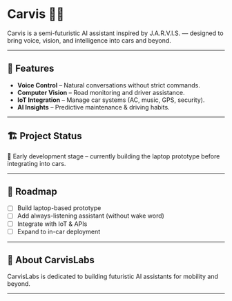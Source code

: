 # Carvis 🚗🤖

Carvis is a semi-futuristic AI assistant inspired by J.A.R.V.I.S. — designed to bring voice, vision, and intelligence into cars and beyond.

---

## 🚀 Features
- **Voice Control** – Natural conversations without strict commands.  
- **Computer Vision** – Road monitoring and driver assistance.  
- **IoT Integration** – Manage car systems (AC, music, GPS, security).  
- **AI Insights** – Predictive maintenance & driving habits.  

---

## 🏗️ Project Status
🔨 Early development stage – currently building the laptop prototype before integrating into cars.

---

## 📖 Roadmap
- [ ] Build laptop-based prototype  
- [ ] Add always-listening assistant (without wake word)  
- [ ] Integrate with IoT & APIs  
- [ ] Expand to in-car deployment  

---

## 👥 About CarvisLabs
CarvisLabs is dedicated to building futuristic AI assistants for mobility and beyond.

---

